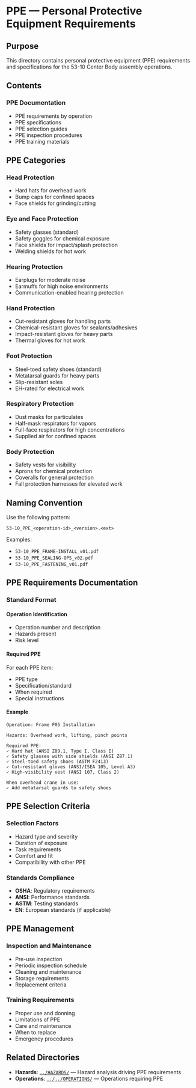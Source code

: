 # PPE — Personal Protective Equipment Requirements

## Purpose

This directory contains personal protective equipment (PPE) requirements and specifications for the 53-10 Center Body assembly operations.

## Contents

### PPE Documentation
- PPE requirements by operation
- PPE specifications
- PPE selection guides
- PPE inspection procedures
- PPE training materials

## PPE Categories

### Head Protection
- Hard hats for overhead work
- Bump caps for confined spaces
- Face shields for grinding/cutting

### Eye and Face Protection
- Safety glasses (standard)
- Safety goggles for chemical exposure
- Face shields for impact/splash protection
- Welding shields for hot work

### Hearing Protection
- Earplugs for moderate noise
- Earmuffs for high noise environments
- Communication-enabled hearing protection

### Hand Protection
- Cut-resistant gloves for handling parts
- Chemical-resistant gloves for sealants/adhesives
- Impact-resistant gloves for heavy parts
- Thermal gloves for hot work

### Foot Protection
- Steel-toed safety shoes (standard)
- Metatarsal guards for heavy parts
- Slip-resistant soles
- EH-rated for electrical work

### Respiratory Protection
- Dust masks for particulates
- Half-mask respirators for vapors
- Full-face respirators for high concentrations
- Supplied air for confined spaces

### Body Protection
- Safety vests for visibility
- Aprons for chemical protection
- Coveralls for general protection
- Fall protection harnesses for elevated work

## Naming Convention

Use the following pattern:
```
53-10_PPE_<operation-id>_<version>.<ext>
```

Examples:
- `53-10_PPE_FRAME-INSTALL_v01.pdf`
- `53-10_PPE_SEALING-OPS_v02.pdf`
- `53-10_PPE_FASTENING_v01.pdf`

## PPE Requirements Documentation

### Standard Format

#### Operation Identification
- Operation number and description
- Hazards present
- Risk level

#### Required PPE
For each PPE item:
- PPE type
- Specification/standard
- When required
- Special instructions

#### Example
```
Operation: Frame F05 Installation

Hazards: Overhead work, lifting, pinch points

Required PPE:
✓ Hard hat (ANSI Z89.1, Type I, Class E)
✓ Safety glasses with side shields (ANSI Z87.1)
✓ Steel-toed safety shoes (ASTM F2413)
✓ Cut-resistant gloves (ANSI/ISEA 105, Level A3)
✓ High-visibility vest (ANSI 107, Class 2)

When overhead crane in use:
✓ Add metatarsal guards to safety shoes
```

## PPE Selection Criteria

### Selection Factors
- Hazard type and severity
- Duration of exposure
- Task requirements
- Comfort and fit
- Compatibility with other PPE

### Standards Compliance
- **OSHA**: Regulatory requirements
- **ANSI**: Performance standards
- **ASTM**: Testing standards
- **EN**: European standards (if applicable)

## PPE Management

### Inspection and Maintenance
- Pre-use inspection
- Periodic inspection schedule
- Cleaning and maintenance
- Storage requirements
- Replacement criteria

### Training Requirements
- Proper use and donning
- Limitations of PPE
- Care and maintenance
- When to replace
- Emergency procedures

## Related Directories

- **Hazards**: [`../HAZARDS/`](../HAZARDS/) — Hazard analysis driving PPE requirements
- **Operations**: [`../../OPERATIONS/`](../../OPERATIONS/) — Operations requiring PPE

